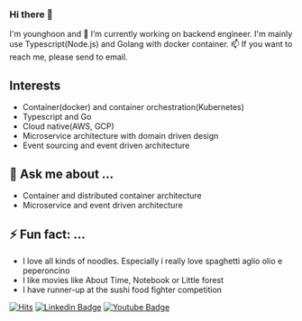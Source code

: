 ### Hi there 👋
I'm younghoon and 🔭 I’m currently working on backend engineer.
I'm mainly use Typescript(Node.js) and Golang with docker container.
📫 If you want to reach me, please send to email.

## Interests
- Container(docker) and container orchestration(Kubernetes)
- Typescript and Go
- Cloud native(AWS, GCP)
- Microservice architecture with domain driven design
- Event sourcing and event driven architecture

## 💬 Ask me about ...
- Container and distributed container architecture
- Microservice and event driven architecture

## ⚡ Fun fact: ...
- I love all kinds of noodles. Especially i really love spaghetti aglio olio e peperoncino
- I like movies like About Time, Notebook or Little forest
- I have runner-up at the sushi food fighter competition

[![Hits](https://hits.seeyoufarm.com/api/count/incr/badge.svg?url=https%3A%2F%2Fgithub.com%2Fkyhsa93)](https://hits.seeyoufarm.com)
[![Linkedin Badge](https://img.shields.io/badge/-LinkedIn-blue?style=flat-square&logo=Linkedin&logoColor=white&link=https://www.linkedin.com/in/seong-yun-byeon-8183a8113/)](https://www.linkedin.com/in/younghoon-ko-b1442617b/)
[![Youtube Badge](https://img.shields.io/badge/Youtube-ff0000?style=flat-square&logo=youtube&link=https://www.youtube.com/c/kyleschool)](https://www.youtube.com/channel/UCQr9unr1VI44EGmqEGE28gg)



<!--
**kyhsa93/kyhsa93** is a ✨ _special_ ✨ repository because its `README.md` (this file) appears on your GitHub profile.

Here are some ideas to get you started:

- 🔭 I’m currently working on ...
- 🌱 I’m currently learning ...
- 👯 I’m looking to collaborate on ...
- 🤔 I’m looking for help with ...
- 💬 Ask me about ...
- 📫 How to reach me: ...
- 😄 Pronouns: ...
- ⚡ Fun fact: ...
-->
